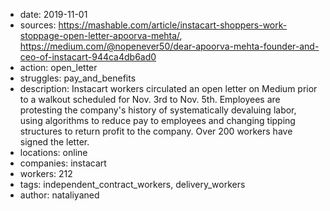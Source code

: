 - date: 2019-11-01
- sources: https://mashable.com/article/instacart-shoppers-work-stoppage-open-letter-apoorva-mehta/, https://medium.com/@nopenever50/dear-apoorva-mehta-founder-and-ceo-of-instacart-944ca4db6ad0
- action: open_letter
- struggles: pay_and_benefits
- description: Instacart workers circulated an open letter on Medium prior to a walkout scheduled for Nov. 3rd to Nov. 5th. Employees are protesting the company's history of systematically devaluing labor, using algorithms to reduce pay to employees and changing tipping structures to return profit to the company. Over 200 workers have signed the letter.
- locations: online
- companies: instacart
- workers: 212
- tags: independent_contract_workers, delivery_workers
- author: nataliyaned
